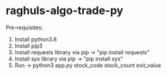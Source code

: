 # raghuls-algo-trade-py

Pre-requisites:
1. Install python3.8
2. Install pip3
3. Install requests library via pip -> "pip install requests"
4. Install sys library via pip -> "pip install sys"
5. Run -> python3 app.py stock_code stock_count exit_value
